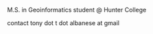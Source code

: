 M.S. in Geoinformatics student @ Hunter College

contact tony dot t dot albanese at gmail


<!---
atalbanese/atalbanese is a ✨ special ✨ repository because its `README.md` (this file) appears on your GitHub profile.
You can click the Preview link to take a look at your changes.
--->
